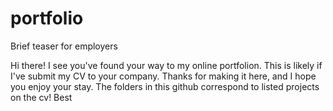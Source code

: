 # portfolio
Brief teaser for employers 

Hi there! I see you've found your way to my online portfolion. This is likely if I've submit my CV to your company. Thanks for making it here, and I hope you enjoy your stay.
The folders in this github correspond to listed projects on the cv!
Best
